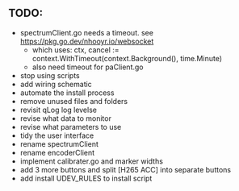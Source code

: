 ## TODO:

- spectrumClient.go needs a timeout. see https://pkg.go.dev/nhooyr.io/websocket
    - which uses: ctx, cancel := context.WithTimeout(context.Background(), time.Minute)
    - also need timeout for paClient.go
- stop using scripts
- add wiring schematic
- automate the install process
- remove unused files and folders
- revisit qLog log levelse
- revise what data to monitor
- revise what parameters to use
- tidy the user interface
- rename spectrumClient
- rename encoderClient
- implement calibrater.go and marker widths
- add 3 more buttons and split [H265 ACC] into separate buttons
- add install UDEV_RULES to install script